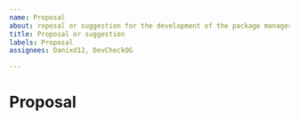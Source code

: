 ```yaml
---
name: Proposal
about: roposal or suggestion for the development of the package manager.
title: Proposal or suggestion
labels: Proposal
assignees: Danixd12, DevCheckOG

---
```


# Proposal

